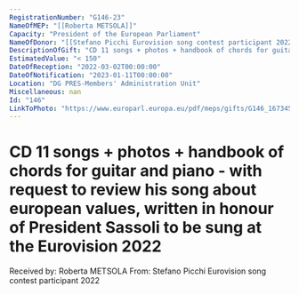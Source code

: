 ```yaml
---
RegistrationNumber: "G146-23"
NameOfMEP: "[[Roberta METSOLA]]"
Capacity: "President of the European Parliament"
NameOfDonor: "[[Stefano Picchi Eurovision song contest participant 2022]]"
DescriptionOfGift: "CD 11 songs + photos + handbook of chords for guitar and piano - with request to review his song about  european values, written in honour of President Sassoli to be sung at the Eurovision 2022"
EstimatedValue: "< 150"
DateOfReception: "2022-03-02T00:00:00"
DateOfNotification: "2023-01-11T00:00:00"
Location: "DG PRES-Members' Administration Unit"
Miscellaneous: nan
Id: "146"
LinkToPhoto: "https://www.europarl.europa.eu/pdf/meps/gifts/G146_1673458201054.jpg#"
---
```


# CD 11 songs + photos + handbook of chords for guitar and piano - with request to review his song about  european values, written in honour of President Sassoli to be sung at the Eurovision 2022

Received by: Roberta METSOLA
From: Stefano Picchi Eurovision song contest participant 2022
